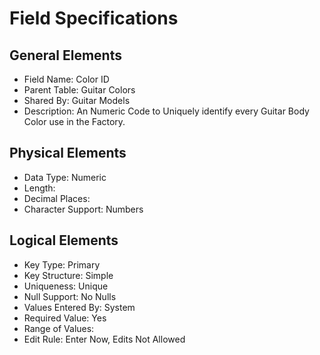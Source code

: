 # Field Specifications

## General Elements

- Field Name: Color ID
- Parent Table: Guitar Colors
- Shared By: Guitar Models
- Description: An Numeric Code to Uniquely identify every Guitar Body Color use in the Factory.

## Physical Elements

- Data Type: Numeric
- Length: 
- Decimal Places: 
- Character Support: Numbers

## Logical Elements

- Key Type: Primary
- Key Structure: Simple
- Uniqueness: Unique
- Null Support: No Nulls
- Values Entered By: System
- Required Value: Yes
- Range of Values: 
- Edit Rule: Enter Now, Edits Not Allowed

